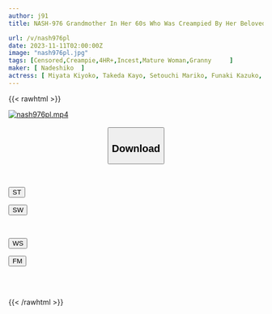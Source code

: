 ```yaml
---
author: j91
title: NASH-976 Grandmother In Her 60s Who Was Creampied By Her Beloved Grandson's Big Dick And Ascended To Heaven For The First Time In Decades

url: /v/nash976pl
date: 2023-11-11T02:00:00Z
image: "nash976pl.jpg"
tags: [Censored,Creampie,4HR+,Incest,Mature Woman,Granny	 ]
maker: [ Nadeshiko  ]
actress: [ Miyata Kiyoko, Takeda Kayo, Setouchi Mariko, Funaki Kazuko, Oouchi Shizuko, Morimiya Yaeko, Tahara Nobue, Saigusa Yuri, Nagase Akiko]
---
```



{{< rawhtml >}}

<div class="video" data-videoid="qKA3z2weMGTzmeK">
    <a href="javascript:;">
        <img src="https://my.j91.asia/v/nash976pl/nash976pl.jpg" width="WIDTH" height="HEIGHT" alt="nash976pl.mp4" loading="lazy">
    </a>
</div>

<script type="text/javascript" src="https://j91.asia/asset/on-demand-st.js"></script>

<br>
  <link rel="stylesheet" href="https://j91.asia/asset/bs5.css">
  
  <center>
  <button class="btn btn-primary" type="button" data-bs-toggle="collapse" data-bs-target=".multi-collapse" aria-expanded="false" aria-controls="multiCollapseExample1 multiCollapseExample2"><h2>Download</h2></button></center>
</p>
<div class="row">
  <div class="col">
    <div class="collapse multi-collapse" id="multiCollapseExample1">
      <div class="card card-body">
	      	      <br>
<div class="buttons">  
<p><a href="https://streamtape.to/v/qKA3z2weMGTzmeK" target="_blank"><button class="btn-hover color-3"><i class="fa fa-download"></i> ST</button></a></p>
<p><a href="https://sfastwish.com/3v1il08j7el1" target="_blank"><button class="btn-hover color-2"><i class="fa fa-download"></i> SW</button></a></p></div>
    </div>
  </div>
</div>
  <div class="col">
    <div class="collapse multi-collapse" id="multiCollapseExample2">
      <div class="card card-body">
	      <br>
<div class="buttons">
<p><a href="javascript:;" target="_blank"><button class="btn-hover color-9"><i class="fa fa-download"></i> WS</button></a></p>
<p><a href="javascript:;" target="_blank"><button class="btn-hover color-8"><i class="fa fa-download"></i> FM</button></a></p></div>
<br><br>
      </div>
    </div>
  </div>
</div>

{{< /rawhtml >}}
